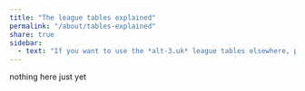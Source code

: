 ```yaml
---
title: "The league tables explained"
permalink: "/about/tables-explained"
share: true
sidebar:
  - text: "If you want to use the *alt-3.uk* league tables elsewhere, please be sure to read the [License and Disclaimer](/about/license) page first."
---
```


nothing here just yet
